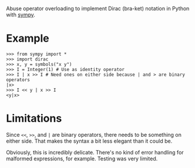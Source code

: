Abuse operator overloading to implement Dirac (bra-ket) notation in
Python with [sympy](https://sympy.org/).

# Example
```
>>> from sympy import *
>>> import dirac
>>> x, y = symbols("x y")
>>> I = Integer(1) # Use as identity operator
>>> I | x >> I # Need ones on either side because | and > are binary operators
|x>
>>> I << y | x >> I
<y|x>
```

# Limitations
Since `<<`, `>>`, and `|` are binary operators, there needs to be
something on either side. That makes the syntax a bit less elegant
than it could be.

Obviously, this is incredibly delicate. There's no kind of error
handling for malformed expressions, for example. Testing was very
limited.
